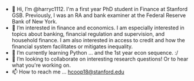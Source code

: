- 👋 Hi, I’m @harryc1112. I'm a first year PhD student in Finance at Stanford GSB. Previously, I was an RA and bank examiner at the Federal Reserve Bank of New York. 
- 👀 I’m interested in finance and economics. I am especially interested in topics about banking, financial regulation and supervision, and household finance. I am also interested in access to credit and how the financial system facilitates or mitigates inequality. 
- 🌱 I’m currently learning Python ... and the 1st year econ sequence. :/
- 💞️ I’m looking to collaborate on interesting research questions! Or to hear what you're working on.  
- 📫 How to reach me ... hcoop18@stanford.edu

<!---
harryc1112/harryc1112 is a ✨ special ✨ repository because its `README.md` (this file) appears on your GitHub profile.
You can click the Preview link to take a look at your changes.
--->

